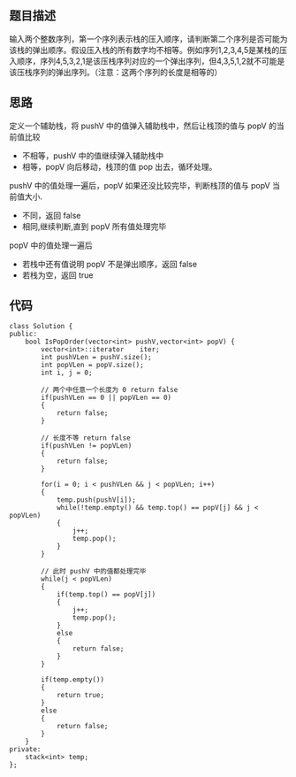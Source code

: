 ## 题目描述
输入两个整数序列，第一个序列表示栈的压入顺序，请判断第二个序列是否可能为该栈的弹出顺序。假设压入栈的所有数字均不相等。例如序列1,2,3,4,5是某栈的压入顺序，序列4,5,3,2,1是该压栈序列对应的一个弹出序列，但4,3,5,1,2就不可能是该压栈序列的弹出序列。（注意：这两个序列的长度是相等的）

## 思路

定义一个辅助栈，将 pushV 中的值弹入辅助栈中，然后让栈顶的值与 popV 的当前值比较

- 不相等，pushV 中的值继续弹入辅助栈中
- 相等，popV 向后移动，栈顶的值 pop 出去，循环处理。

pushV 中的值处理一遍后，popV 如果还没比较完毕，判断栈顶的值与 popV 当前值大小.

- 不同，返回 false
- 相同,继续判断,直到 popV 所有值处理完毕

popV 中的值处理一遍后
- 若栈中还有值说明 popV 不是弹出顺序，返回 false
- 若栈为空，返回 true


## 代码

```
class Solution {
public:
    bool IsPopOrder(vector<int> pushV,vector<int> popV) {
        vector<int>::iterator    iter;
        int pushVLen = pushV.size();
        int popVLen = popV.size();
        int i, j = 0;
  
        // 两个中任意一个长度为 0 return false
        if(pushVLen == 0 || popVLen == 0)
        {
            return false;
        }
  
        // 长度不等 return false
        if(pushVLen != popVLen)
        {
            return false;
        }
          
        for(i = 0; i < pushVLen && j < popVLen; i++)
        {
            temp.push(pushV[i]);
            while(!temp.empty() && temp.top() == popV[j] && j < popVLen)
            {
                j++;
                temp.pop();
            }
        }
  
        // 此时 pushV 中的值都处理完毕
        while(j < popVLen)
        {
            if(temp.top() == popV[j])
            {
                j++;
                temp.pop();
            }
            else
            {
                return false;
            }
        }
  
        if(temp.empty())
        {
            return true;
        }
        else
        {
            return false;
        }
    }
private:
    stack<int> temp;
};
```
